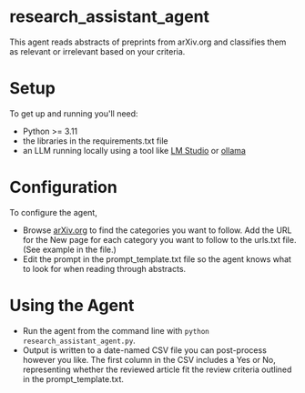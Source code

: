 # research_assistant_agent
This agent reads abstracts of preprints from arXiv.org and classifies them as relevant or irrelevant based on your criteria.

# Setup
To get up and running you'll need:
* Python >= 3.11
* the libraries in the requirements.txt file
* an LLM running locally using a tool like [LM Studio](https://lmstudio.ai/) or [ollama](https://ollama.com)

# Configuration
To configure the agent, 
* Browse [arXiv.org](https://arxiv.org) to find the categories you want to follow. Add the URL for the New page for each category you want to follow to the urls.txt file. (See example in the file.)
* Edit the prompt in the prompt_template.txt file so the agent knows what to look for when reading through abstracts.

# Using the Agent
* Run the agent from the command line with `python research_assistant_agent.py`.
* Output is written to a date-named CSV file you can post-process however you like. The first column in the CSV includes a Yes or No, representing whether the reviewed article fit the review criteria outlined in the prompt_template.txt.
